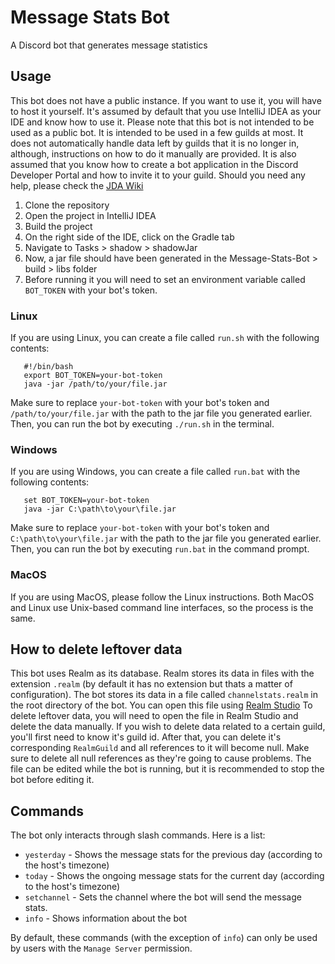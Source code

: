 # Message Stats Bot
A Discord bot that generates message statistics

## Usage
This bot does not have a public instance. If you want to use it, you will have to host it yourself.
It's assumed by default that you use IntelliJ IDEA as your IDE and know how to use it.
Please note that this bot is not intended to be used as a public bot. It is intended to be used in a few guilds at most. It does not automatically handle data left by guilds that it is no longer in, although, instructions on how to do it manually are provided.
It is also assumed that you know how to create a bot application in the Discord Developer Portal and how to invite it to your guild. Should you need any help, please check the [JDA Wiki](https://jda.wiki/using-jda/getting-started/)
1. Clone the repository
2. Open the project in IntelliJ IDEA
3. Build the project
4. On the right side of the IDE, click on the Gradle tab
5. Navigate to Tasks > shadow > shadowJar
6. Now, a jar file should have been generated in the Message-Stats-Bot > build > libs folder
7. Before running it you will need to set an environment variable called `BOT_TOKEN` with your bot's token.

### Linux

If you are using Linux, you can create a file called `run.sh` with the following contents:
```
   #!/bin/bash
   export BOT_TOKEN=your-bot-token
   java -jar /path/to/your/file.jar
```
Make sure to replace `your-bot-token` with your bot's token and `/path/to/your/file.jar` with the path to the jar file you generated earlier.
Then, you can run the bot by executing `./run.sh` in the terminal.

### Windows

If you are using Windows, you can create a file called `run.bat` with the following contents:
```
   set BOT_TOKEN=your-bot-token
   java -jar C:\path\to\your\file.jar
```
Make sure to replace `your-bot-token` with your bot's token and `C:\path\to\your\file.jar` with the path to the jar file you generated earlier.
Then, you can run the bot by executing `run.bat` in the command prompt.

### MacOS

If you are using MacOS, please follow the Linux instructions. Both MacOS and Linux use Unix-based command line interfaces, so the process is the same.

## How to delete leftover data

This bot uses Realm as its database. Realm stores its data in files with the extension `.realm` (by default it has no extension but thats a matter of configuration). The bot stores its data in a file called `channelstats.realm` in the root directory of the bot. You can open this file using [Realm Studio](https://github.com/realm/realm-studio/releases)
To delete leftover data, you will need to open the file in Realm Studio and delete the data manually. If you wish to delete data related to a certain guild, you'll first need to know it's guild id. After that, you can delete it's corresponding `RealmGuild` and all references to it will become null. Make sure to delete all null references as they're going to cause problems.
The file can be edited while the bot is running, but it is recommended to stop the bot before editing it.

## Commands

The bot only interacts through slash commands. Here is a list:
- `yesterday` - Shows the message stats for the previous day (according to the host's timezone)
- `today` - Shows the ongoing message stats for the current day (according to the host's timezone)
- `setchannel` - Sets the channel where the bot will send the message stats.
- `info` - Shows information about the bot

By default, these commands (with the exception of `info`) can only be used by users with the `Manage Server` permission.
